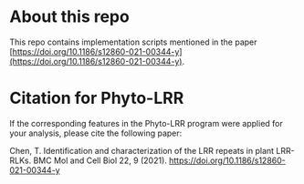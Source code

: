 # About this repo

This repo contains implementation scripts mentioned in the paper [https://doi.org/10.1186/s12860-021-00344-y](https://doi.org/10.1186/s12860-021-00344-y).

# Citation for Phyto-LRR
If the corresponding features in the Phyto-LRR program were applied for your analysis, please cite the following paper:

Chen, T. Identification and characterization of the LRR repeats in plant LRR-RLKs. BMC Mol and Cell Biol 22, 9 (2021). https://doi.org/10.1186/s12860-021-00344-y
